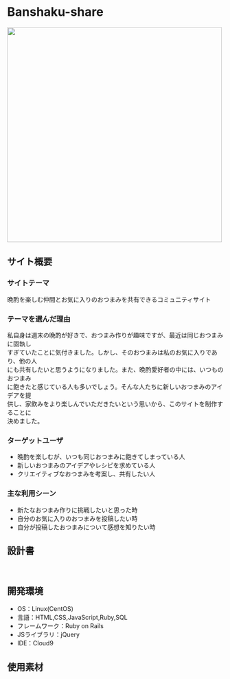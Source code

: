 # Banshaku-share
<img src="https://github.com/Shota-Gejima/Banshaku-share/assets/143868019/c2e2b32a-c79f-4763-8d1f-c373b2274079" width= "500"></br>
## サイト概要
### サイトテーマ
晩酌を楽しむ仲間とお気に入りのおつまみを共有できるコミュニティサイト

### テーマを選んだ理由
私自身は週末の晩酌が好きで、おつまみ作りが趣味ですが、最近は同じおつまみに固執し</br>
すぎていたことに気付きました。しかし、そのおつまみは私のお気に入りであり、他の人</br>
にも共有したいと思うようになりました。また、晩酌愛好者の中には、いつものおつまみ</br>
に飽きたと感じている人も多いでしょう。そんな人たちに新しいおつまみのアイデアを提</br>
供し、家飲みをより楽しんでいただきたいという思いから、このサイトを制作することに</br>
決めました。
​
### ターゲットユーザ
* 晩酌を楽しむが、いつも同じおつまみに飽きてしまっている人
* 新しいおつまみのアイデアやレシピを求めている人
* クリエイティブなおつまみを考案し、共有したい人

### 主な利用シーン
* 新たなおつまみ作りに挑戦したいと思った時
* 自分のお気に入りのおつまみを投稿したい時
* 自分が投稿したおつまみについて感想を知りたい時
​
## 設計書

​
## 開発環境
- OS：Linux(CentOS)
- 言語：HTML,CSS,JavaScript,Ruby,SQL
- フレームワーク：Ruby on Rails
- JSライブラリ：jQuery
- IDE：Cloud9
​
## 使用素材

